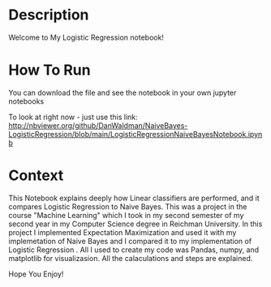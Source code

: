# Description

Welcome to My Logistic Regression notebook!

# How To Run

You can download the file and see the notebook in your own jupyter notebooks

To look at right now - just use this link: 
http://nbviewer.org/github/DanWaldman/NaiveBayes-LogisticRegression/blob/main/LogisticRegressionNaiveBayesNotebook.ipynb

# Context
This Notebook explains deeply how Linear classifiers are performed, and it compares Logistic Regression to Naive Bayes.
This was a project in the course "Machine Learning" which I took in my second semester of my second year in my Computer Science degree in Reichman University.
In this project I implemented Expectation Maximization and used it with my implemetation of Naive Bayes and I compared it to my implementation of Logistic Regression .
All I used to create my code was Pandas, numpy, and matplotlib for visualizasion. 
All the calaculations and steps are explained.

Hope You Enjoy!
